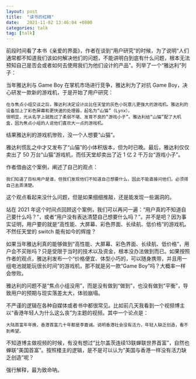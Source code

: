 ```yaml
---
layout: post
title:  "读书的杠精"
date:   2021-11-02 13:46:04 +0800
categories: talk
tag: [talk]
---
```


前段时间看了本书《亲爱的界面》，作者在谈到“用户研究”的时候，为了说明“人们通常都不知道我们该如何解决他们的问题，不能讲明白到底有什么问题，根本无法预知自己是否会或者如何去使用我们为他们设计的产品”。列举了一个“雅达利”列子：

当年雅达利与 Game Boy 在掌机市场进行竞争，雅达利为了对抗 Game Boy，决心研发一款新的游戏机，于是开始了用户研究：

    在与焦点小组交谈之后，雅达利决定设计出比任天堂的灰色小玩意儿更强大的游戏机。雅达利的设备加上了彩色屏幕和更快速的处理器，起名为“山猫”（Lynx）。
    很明显，光从名字上就胜过了柔弱不堪、发育不良的“游戏小子”。雅达利给“山猫”配了大机盒，因为焦点小组的人说他们喜欢大一点的游戏机。

<!-- more -->
结果雅达利的游戏机惨败，没一个人想要“山猫”。

雅达利慌乱之中才又发布了“山猫”的小体积版本，但为时已晚。最后，雅达利仅仅卖出了 50 万台“山猫”游戏机，而任天堂却卖出了近 1 亿 2 千万台“游戏小子”。 


作者借由这个案例，阐述了自己的观点：

    我们知道了目标用户是谁，但我们发现他们不知道自己想要什么，因此不能直接问他们，必须得自己去弄清楚。

这个观点看起来没什么问题，但是如果细细推敲，还是能发现一些漏洞的。

站在 2021 年这个时间点回顾这个案例，我们可以再问一遍：“用户真的不知道自己要什么吗？”，或者“用户没有表达清楚自己想要什么吗？”。并不是吧？因为事实证明，用户要的就是“高性能、大屏幕、彩色界面、长续航、低价格”的游戏机。不然任天堂的 switch 能有如今的辉煌？

如果当年雅达利真的能够做到“高性能、大屏幕、彩色界面、长续航、低价格”，用户会不买账吗？只是受限于当时的技术以及资金，根本没办法做到而已。如果按照作者的观点，雅达利发布一个“价格便宜、体型小巧的，可以随身携带，并且用一组电池就能玩很长时间”的游戏机，那不就是另一款“Game Boy”吗？大概率一样会惨败。

雅达利的问题不是“焦点小组没用”，而是没有做到“做到”，也没有做到“平衡”，导致用户的预期与现实落差太大，体验崩塌。

不严谨的逻辑在各种自媒体或者书中都很常见。比如前几天我看到一个视频博主以“香港年轻人为什么这么丧”为主题的视频。其中一个论点是：

    大陆首富年年换，香港首富几十年都是李嘉诚。说明香港社会没有活力，年轻人缺乏创造，看不到希望。

不知道博主做视频的时候，有没有想过“比尔盖茨连续13联蝉联世界首富”，自然也蝉联“美国首富”。按照楼主的逻辑，是不是可以认为“美国与香港一样没有活力缺乏创造”呢？

强行解释，最为致命呐。